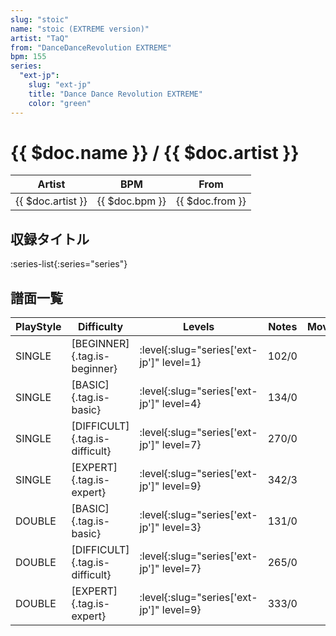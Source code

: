 ```yaml
---
slug: "stoic"
name: "stoic (EXTREME version)"
artist: "TaQ"
from: "DanceDanceRevolution EXTREME"
bpm: 155
series:
  "ext-jp":
    slug: "ext-jp"
    title: "Dance Dance Revolution EXTREME"
    color: "green"
---
```


# {{ $doc.name }} / {{ $doc.artist }}

|Artist|BPM|From|
|------|---|----|
|{{ $doc.artist }}|{{ $doc.bpm }}|{{ $doc.from }}|

## 収録タイトル

:series-list{:series="series"}

## 譜面一覧

|PlayStyle|Difficulty|Levels|Notes|Movie|
|---------|----------|------|-----|-----|
|SINGLE|[BEGINNER]{.tag.is-beginner}|:level{:slug="series['ext-jp']" level=1}|102/0||
|SINGLE|[BASIC]{.tag.is-basic}|:level{:slug="series['ext-jp']" level=4}|134/0||
|SINGLE|[DIFFICULT]{.tag.is-difficult}|:level{:slug="series['ext-jp']" level=7}|270/0||
|SINGLE|[EXPERT]{.tag.is-expert}|:level{:slug="series['ext-jp']" level=9}|342/3||
|DOUBLE|[BASIC]{.tag.is-basic}|:level{:slug="series['ext-jp']" level=3}|131/0||
|DOUBLE|[DIFFICULT]{.tag.is-difficult}|:level{:slug="series['ext-jp']" level=7}|265/0||
|DOUBLE|[EXPERT]{.tag.is-expert}|:level{:slug="series['ext-jp']" level=9}|333/0||
